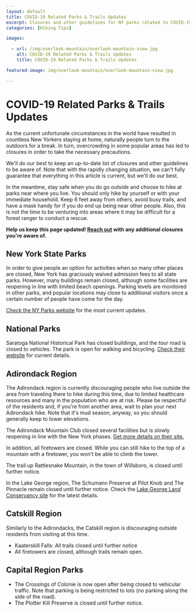 ```yaml
---
layout: default
title: COVID-19 Related Parks & Trails Updates
excerpt: Closures and other guidelines for NY parks related to COVID-19
categories: [Hiking Tips]

images:

  - url: /img/overlook-mountain/overlook-mountain-view.jpg
    alt: COVID-19 Related Parks & Trails Updates
    title: COVID-19 Related Parks & Trails Updates

featured-image: img/overlook-mountain/overlook-mountain-view.jpg

---
```


<h1>COVID-19 Related Parks & Trails Updates</h1>

<p>As the current unfortunate circumstances in the world have resulted in countless New Yorkers staying at home, naturally people turn to the outdoors for a break. In turn, overcrowding in some popular areas has led to closures in order to take the necessary precautions.</p>

<p>We'll do our best to keep an up-to-date list of closures and other guidelines to be aware of. Note that with the rapidly changing situation, we can't fully guarantee that everything in this article is current, but we'll do our best.</p>

 <p>In the meantime, stay safe when you do go outside and choose to hike at parks near where you live. You should only hike by yourself or with your immediate household. Keep 6 feet away from others, avoid busy trails, and have a mask handy for if you do end up being near other people. Also, this is not the time to be venturing into areas where it may be difficult for a forest ranger to conduct a rescue.</p>

 <p><strong>Help us keep this page updated! <a href="http://newyorktrailheads.com/contact.html">Reach out</a> with any additional closures you're aware of.</strong></p>

<h2>New York State Parks</h2>

<p>In order to give people an option for activities when so many other places are closed, New York has graciously waived admission fees to all state parks. However, many buildings remain closed, although some facilities are reopening in line with limited beach openings. Parking levels are monitored in other parks, and popular locations may close to additional visitors once a certain number of people have come for the day.</p>

<p><a href="https://parks.ny.gov/" target="_blank">Check the NY Parks website</a> for the most current updates.</p>

<h2>National Parks</h2>

<p>Saratoga National Historical Park has closed buildings, and the tour road is closed to vehicles. The park is open for walking and bicycling. <a href="https://www.nps.gov/sara/index.htm" target="_blank">Check their website</a> for current details.</p>

<h2>Adirondack Region</h2>

<p>The Adirondack region is currently discouraging people who live outside the area from traveling there to hike during this time, due to limited healthcare resources and many in the population who are at risk. Please be respectful of the residents and, if you're from another area, wait to plan your next Adirondack hike. Note that it's mud season, anyway, so you should generally keep to lower elevations.</p>

<p>The Adirondack Mountain Club closed several facilities but is slowly reopening in line with the New York phases. <a href="https://www.adk.org/adk-property-closures-extend-new-york-forward/">Get more details on their site.</a></p>

<p>In addition, all firetowers are closed. While you can still hike to the top of a mountain with a firetower, you won't be able to climb the tower.</p>

<p>The trail up Rattlesnake Mountain, in the town of Willsboro, is closed until further notice.</p>

<p>In the Lake George region, The Schumann Preserve at Pilot Knob and The Pinnacle remain closed until further notice. Check the <a href="http://www.lglc.org/" target="_blank">Lake George Land Conservancy site</a> for the latest details.</p>

<h2>Catskill Region</h2>

<p>Similarly to the Adirondacks, the Catskill region is discouraging outside residents from visiting at this time.</p>

<ul>
	<li>Kaaterskill Falls: All trails closed until further notice</li>
	<li>All firetowers are closed, although trails remain open.</li>
</ul>

<h2>Capital Region Parks</h2>

<ul>
<li>The Crossings of Colonie is now open after being closed to vehicular traffic. Note that parking is being restricted to lots (no parking along the side of the road).
</li>
<li>The Plotter Kill Preserve is closed until further notice.</li></ul>




